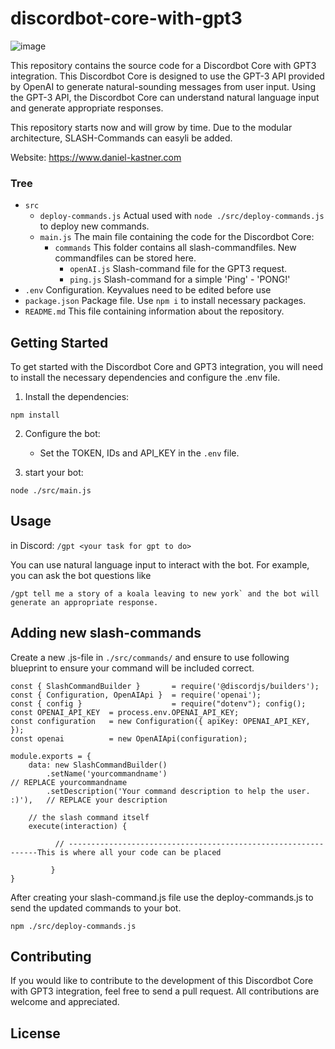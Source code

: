 # discordbot-core-with-gpt3
![image](https://user-images.githubusercontent.com/99447017/212478345-092e8fde-6b68-4854-838e-2985a606d285.png)

This repository contains the source code for a Discordbot Core with GPT3 integration. This Discordbot Core is designed to use the GPT-3 API provided by OpenAI to 
generate natural-sounding messages from user input. Using the GPT-3 API, the Discordbot Core can understand natural language input and generate appropriate responses. 

This repository starts now and will grow by time. Due to the modular architecture, SLASH-Commands can easyli be added. 

Website: https://www.daniel-kastner.com

### Tree
- `src`
  - `deploy-commands.js` Actual used with `node ./src/deploy-commands.js` to deploy new commands. 
  - `main.js` The main file containing the code for the Discordbot Core:
    - `commands` This folder contains all slash-commandfiles. New commandfiles can be stored here. 
      - `openAI.js` Slash-command file for the GPT3 request.
      - `ping.js` Slash-command for a simple 'Ping' - 'PONG!'
- `.env` Configuration. Keyvalues need to be edited before use
- `package.json` Package file. Use `npm i` to install necessary packages.
- `README.md` This file containing information about the repository.



## Getting Started
To get started with the Discordbot Core and GPT3 integration, you will need to install the necessary dependencies and configure the .env file.

1. Install the dependencies:
```
npm install
```

    
    
2. Configure the bot:
    - Set the TOKEN, IDs and API_KEY in the `.env` file.

3. start your bot:
```
node ./src/main.js
```

## Usage
in Discord: `/gpt <your task for gpt to do>`

You can use natural language input to interact with the bot. For example, you can ask the bot questions like 
```
/gpt tell me a story of a koala leaving to new york` and the bot will generate an appropriate response.
```


## Adding new slash-commands
Create a new .js-file in `./src/commands/` and ensure to use following blueprint to ensure your command will be included correct.

```
const { SlashCommandBuilder }       = require('@discordjs/builders');
const { Configuration, OpenAIApi }  = require('openai');
const { config }                    = require("dotenv"); config();
const OPENAI_API_KEY  = process.env.OPENAI_API_KEY;
const configuration   = new Configuration({ apiKey: OPENAI_API_KEY, });
const openai          = new OpenAIApi(configuration);

module.exports = {
    data: new SlashCommandBuilder()                                 
        .setName('yourcommandname')                                         // REPLACE yourcommandname                                                
        .setDescription('Your command description to help the user. :)'),   // REPLACE your description          

    // the slash command itself
    execute(interaction) {
              
          // ---------------------------------------------------------------This is where all your code can be placed
       
         } 
}
```
After creating your slash-command.js file use the deploy-commands.js to send the updated commands to your bot. 
```
npm ./src/deploy-commands.js
```

## Contributing

If you would like to contribute to the development of this Discordbot Core with GPT3 integration, feel free to send a pull request. All contributions are welcome and appreciated.

## License
